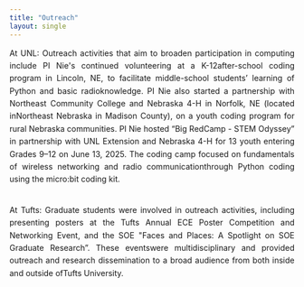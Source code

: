```yaml
---
title: "Outreach"
layout: single
---
```


<style>
  .edu-activity { 
    text-align: justify; 
    text-justify: inter-word; 
    line-height: 1.6;
    margin-bottom: 2rem;
  }
</style>

<div class="edu-activity">
At UNL: Outreach activities that aim to broaden participation in computing include PI Nie's continued volunteering at a K-12after-school coding program in Lincoln, NE, 
to facilitate middle-school students’ learning of Python and basic radioknowledge. PI Nie also started a partnership with Northeast Community College and Nebraska 4-H in 
Norfolk, NE (located inNortheast Nebraska in Madison County), on a youth coding program for rural Nebraska communities. PI Nie hosted “Big RedCamp - STEM Odyssey” in 
partnership with UNL Extension and Nebraska 4-H for 13 youth entering Grades 9–12 on June 13, 2025. The coding camp focused on fundamentals of wireless networking and radio communicationthrough Python coding using the micro:bit coding kit.
</div>

<div class="edu-activity">
At Tufts: Graduate students were involved in outreach activities, including presenting posters at the Tufts Annual ECE Poster Competition and Networking Event, and the SOE "Faces and Places: A Spotlight on SOE Graduate Research”. 
These eventswere multidisciplinary and provided outreach and research dissemination to a broad audience from both inside and outside ofTufts University.
</div>